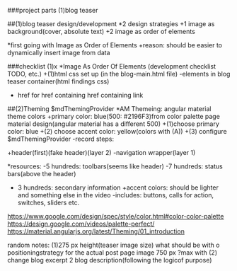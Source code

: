 ###project parts
(1)blog teaser


##(1)blog teaser design/development
*2 design strategies
+1 image as background(cover, absolute text)
+2 image as order of elements

*first going with Image as Order of Elements
+reason: should be easier to dynamically insert image from data

###checklist
(1)x
*Image As Order Of Elements (development checklist TODO, etc.)
+(1)html css set up (in the blog-main.html file)
-elements in blog teaser container(html findings css)
- href for href containing href containing link


##(2)Theming $mdThemingProvider
*AM Themeing: angular material theme colors
+primary color: blue(500: #2196F3)from color palette page material design(angular material has a different 500)
+(1)choose primary color: blue
+(2) choose accent color: yellow(colors with (A))
+(3) configure $mdThemingProvider
-record steps:


+header(first)(fake header)(layer 2)
-navigation wrapper(layer 1)

*resources:
-5 hundreds: toolbars(seems like header)
-7 hundreds:  status bars(above the header)
- 3 hundreds: secondary information
+accent colors: should be lighter and something else in the video
-includes: buttons, calls for action, switches, sliders etc.

https://www.google.com/design/spec/style/color.html#color-color-palette
https://design.google.com/videos/palette-perfect/
https://material.angularjs.org/latest/Theming/01_introduction

random notes:
(1)275 px height(teaser image size)
what should be with o positioningstrategy for the actual post page image
  750 px  ?max with
(2) change blog excerpt 2 blog description(following the logicof purpose)
